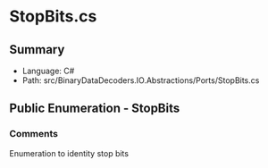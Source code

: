 ﻿# StopBits.cs

## Summary

* Language: C#
* Path: src/BinaryDataDecoders.IO.Abstractions/Ports/StopBits.cs

## Public Enumeration - StopBits

### Comments

 <summary>
 Enumeration to identity stop bits
 </summary>

